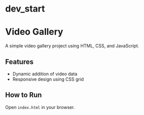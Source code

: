 # dev_start

# Video Gallery
A simple video gallery project using HTML, CSS, and JavaScript.

## Features
- Dynamic addition of video data
- Responsive design using CSS grid

## How to Run
Open `index.html` in your browser.

